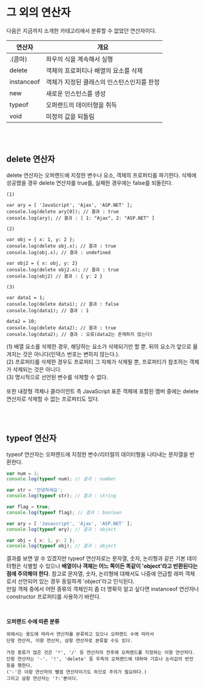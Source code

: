 # 그 외의 연산자

다음은 지금까지 소개한 카테고리에서 분류할 수 없었던 연산자이다.

|연산자|개요|
|---|---|
| .(콤마) | 좌우의 식을 계속해서 실행 |
| delete | 객체의 프로퍼티나 배열의 요소를 삭제 |
| instanceof | 객체가 지정된 클래스의 인스턴스인지를 판정 |
| new | 새로운 인스턴스를 생성 |
| typeof | 오퍼랜드의 데이터형을 취득 |
| void | 미정의 값을 되돌림 |


<br/><br/>

## delete 연산자
delete 연산자는 오퍼랜드에 지정한 변수나 요소, 객체의 프로퍼티를 파기한다. 삭제에 성공했을 경우 delete 연산자를 true를, 실패한 경우에는 false를 되돌린다.

```javscript
(1)

var ary = [ 'JavaScript', 'Ajax', 'ASP.NET' ];
console.log(delete ary[0]); // 결과 : true
console.log(ary); // 결과 : [ 1: "Ajax", 2: "ASP.NET" ]

(2)

var obj = { x: 1, y: 2 };
console.log(delete obj.x); // 결과 : true
console.log(obj.x); // 결과 : undefined

var obj2 = { x: obj, y: 2}
console.log(delete obj2.x); // 결과 : true
console.log(obj2) // 결과 : { y: 2 }

(3)

var data1 = 1;
console.log(delete data1); // 결과 : false
console.log(data1); // 결과 : 1

data2 = 10;
console.log(delete data2); // 결과 : true
console.log(data2); // 결과 : 오류(data2는 존재하지 않는다)
```

(1) 배열 요소를 삭제한 경우, 해당하는 요소가 삭제되기만 할 뿐. 뒤의 요소가 앞으로 옮겨지는 것은 아니다(인덱스 번호는 변하지 않는다.).<br/>
(2) 프로퍼티를 삭제한 경우도 프로퍼티 그 자체가 삭제될 뿐, 프로퍼티가 참조하는 객체가 삭제되는 것은 아니다.<br/>
(3) 명시적으로 선언된 변수를 삭제할 수 없다.<br/>
<br/>
또한 내장형 객체나 클라이언트 측 JavaScript 표준 객체에 포함된 멤버 중에는 delete 연산자로 삭제할 수 없는 프로퍼티도 있다.

<br/><br/>

## typeof 연산자
typeof 연산자는 오퍼랜드에 지정한 변수/리터럴의 데이터형을 나타내는 문자열을 반환한다.

```javascript
var num = 1;
console.log(typeof num); // 결과 : number

var str = '안녕하세요';
console.log(typeof str); // 결과 : string

var flag = true;
console.log(typeof flag); // 결과 : boolean

var ary = [ 'Javascript', 'Ajax', 'ASP.NET' ];
console.log(typeof ary); // 결과 : object

var obj = { x: 1, y: 2 };
console.log(typeof obj); // 결과 : object
```


결과를 보면 알 수 있겠지만 typeof 연산자로는 문자열, 숫자, 논리형과 같은 기본 데이텨형은 식별할 수 있으나 **배열이나 객체는 어느 쪽이든 똑같이 'object'라고 반환된다는 점에 주의해야 한다.** 참고로 문자열, 숫자, 논리형에 대해서도 나중에 언급할 래퍼 객체로서 선언되어 있는 경우 동일하게 'object'라고 인식된다. <br/>
만일 객체 중에서 어떤 종류의 객체인지 좀 더 명확히 알고 싶다면 instanceof 연산자나 constructor 프로퍼티를 사용하기 바란다.

<br/>

**오퍼랜드 수에 따른 분류**

~~~
위에서는 용도에 따라서 연산자를 분류하고 있으나 오퍼랜드 수에 따라서 
단항 연산자, 이항 연산자, 삼항 연산자로 분류할 수도 있다.

가장 종류가 많은 것은 '*', '/' 등 연산자의 전후에 오퍼랜드를 지정하는 이항 연산자다.
단항 연산자는 '-'. '!', 'delete' 등 우측의 오퍼랜드에 대하여 기호나 논리값의 반전 등을 행한다.
('-'은 이항 연산자의 뺄셈 연산자이기도 하므로 주의가 필요하다.) 
그리고 삼항 연산자는 '?:'뿐이다.
~~~


<br/><br/>
